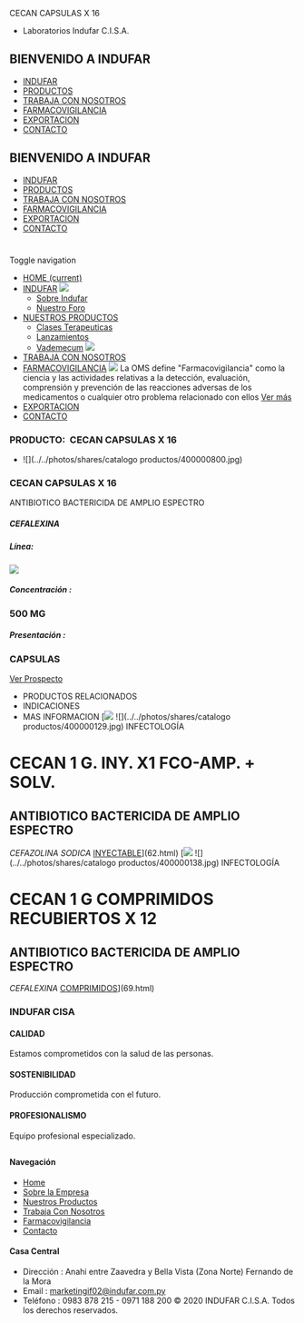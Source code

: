 CECAN CAPSULAS X 16
- Laboratorios Indufar C.I.S.A.
## BIENVENIDO A INDUFAR
* [INDUFAR](263481.html#)
* [PRODUCTOS](263481.html#)
* [TRABAJA CON NOSOTROS](263481.html#)
* [FARMACOVIGILANCIA](263481.html#)
* [EXPORTACION](263481.html#)
* [CONTACTO](263481.html#)
## BIENVENIDO A INDUFAR
* [INDUFAR](../../index.html)
* [PRODUCTOS](../../productos.html)
* [TRABAJA CON NOSOTROS](../../trabaja_con_nosotros.html)
* [FARMACOVIGILANCIA](../../farmacovigilancia.html)
* [EXPORTACION](../../exportacion.html)
* [CONTACTO](../../contacto.html)
# 
Toggle navigation
* [HOME (current)](../../index.html)
* [INDUFAR](263481.html#) 
  [![ ](../../photos/shares/Sistema/Menu/indufar_menul.jpg)](../../institucional.html)
  - [Sobre Indufar](../../institucional.html)
  - [Nuestro Foro](../../blog.html)
* [NUESTROS PRODUCTOS](263481.html#) 
  - [Clases Terapeuticas](../clases_terapeuticas.html)
  - [Lanzamientos](../lanzamientos.html)
  - [Vademecum](../../productos.html)
  [![ ](../../photos/shares/Sistema/Menu/productos.png)](../../productos.html)
* [TRABAJA CON NOSOTROS](../../trabaja_con_nosotros.html)
* [FARMACOVIGILANCIA](263481.html#) 
  [![ ](../../photos/shares/Sistema/Menu/TUBOS.png)](../../farmacovigilancia.html)
  La OMS define "Farmacovigilancia" como la ciencia y las actividades relativas a la detección, evaluación, comprensión y prevención de las reacciones adversas de los medicamentos o cualquier otro problema relacionado con ellos
  [Ver más](../../farmacovigilancia.html)
* [EXPORTACION](../../exportacion.html)
* [CONTACTO](../../contacto.html)
### PRODUCTO:  CECAN CAPSULAS X 16
* ![](../../photos/shares/catalogo productos/400000800.jpg)
### **CECAN CAPSULAS X 16**
ANTIBIOTICO BACTERICIDA DE AMPLIO ESPECTRO
##### **CEFALEXINA**
##### **Línea:**
[![](../../photos/shares/Laboratorios/lab_indufar.png)](../linea/1.html)
##### **Concentración :**
### 500 MG
##### **Presentación :**
### CAPSULAS
[Ver Prospecto](https://www.indufar.com.py/files/shares/prospectos/400000800.pdf)
* PRODUCTOS RELACIONADOS
* INDICACIONES
* MAS INFORMACION
[![](../../photos/shares/Laboratorios/lab_indufar.png)
![](../../photos/shares/catalogo productos/400000129.jpg)
INFECTOLOGÍA
# CECAN 1 G. INY. X1 FCO-AMP. + SOLV.
## ANTIBIOTICO BACTERICIDA DE AMPLIO ESPECTRO
*CEFAZOLINA SODICA*
[INYECTABLE](263481.html#)](62.html)
[![](../../photos/shares/Laboratorios/lab_indufar.png)
![](../../photos/shares/catalogo productos/400000138.jpg)
INFECTOLOGÍA
# CECAN 1 G COMPRIMIDOS RECUBIERTOS X 12
## ANTIBIOTICO BACTERICIDA DE AMPLIO ESPECTRO
*CEFALEXINA*
[COMPRIMIDOS](263481.html#)](69.html)
### INDUFAR CISA
#### CALIDAD
Estamos comprometidos con la salud de las personas.
#### SOSTENIBILIDAD
Producción comprometida con el futuro.
#### PROFESIONALISMO
Equipo profesional especializado.
## 
#### Navegación
* [Home](../../index.html)
* [Sobre la Empresa](../../institucional.html)
* [Nuestros Productos](../../productos.html)
* [Trabaja Con Nosotros](../../trabaja_con_nosotros.html)
* [Farmacovigilancia](../../farmacovigilancia.html)
* [Contacto](../../contacto.html)
#### Casa Central
* Dirección : Anahi entre Zaavedra y Bella Vista (Zona Norte) Fernando de la Mora
* Email : [marketingif02@indufar.com.py](mailto:marketingif02@indufar.com.py)
* Teléfono : 0983 878 215 - 0971 188 200
© 2020 INDUFAR C.I.S.A. Todos los derechos reservados.